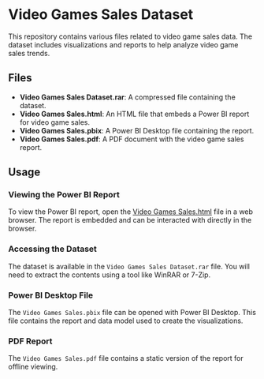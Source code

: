 # Video Games Sales Dataset

This repository contains various files related to video game sales data. The dataset includes visualizations and reports to help analyze video game sales trends.

## Files

- **Video Games Sales Dataset.rar**: A compressed file containing the dataset.
- **Video Games Sales.html**: An HTML file that embeds a Power BI report for video game sales.
- **Video Games Sales.pbix**: A Power BI Desktop file containing the report.
- **Video Games Sales.pdf**: A PDF document with the video game sales report.

## Usage

### Viewing the Power BI Report

To view the Power BI report, open the [Video Games Sales.html](Video%20Games%20Sales.html) file in a web browser. The report is embedded and can be interacted with directly in the browser.

### Accessing the Dataset

The dataset is available in the `Video Games Sales Dataset.rar` file. You will need to extract the contents using a tool like WinRAR or 7-Zip.

### Power BI Desktop File

The `Video Games Sales.pbix` file can be opened with Power BI Desktop. This file contains the report and data model used to create the visualizations.

### PDF Report

The `Video Games Sales.pdf` file contains a static version of the report for offline viewing.
